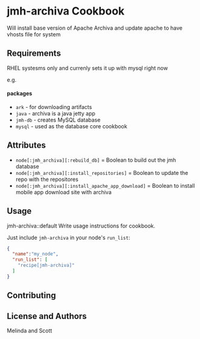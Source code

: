 jmh-archiva Cookbook
====================
Will install base version of Apache Archiva and update apache to have vhosts file for system


Requirements
------------
RHEL systesms only and currenly sets it up with mysql right now

e.g.
#### packages
- `ark` - for downloading artifacts
- `java` - archiva is a java jetty app
- `jmh-db` - creates MySQL database
- `mysql` - used as the database core cookbook

Attributes
----------
* `node[:jmh_archiva][:rebuild_db]` = Boolean to build out the jmh database
* `node[:jmh_archiva][:install_repositories]` = Boolean to update the repo with the repositores 
* `node[:jmh_archiva][:install_apache_app_download]` = Boolean to install mobile app download site with archiva


Usage
-----
jmh-archiva::default
Write usage instructions for cookbook.

Just include `jmh-archiva` in your node's `run_list`:

```json
{
  "name":"my_node",
  "run_list": [
    "recipe[jmh-archiva]"
  ]
}
```

Contributing
------------


License and Authors
-------------------
Melinda and Scott
